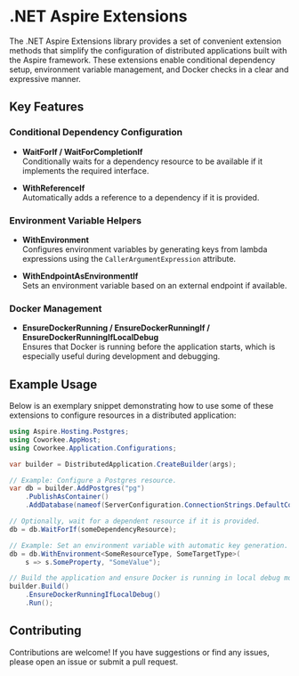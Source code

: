 ﻿
# .NET Aspire Extensions

The .NET Aspire Extensions library provides a set of convenient extension methods that simplify the configuration of distributed applications built with the Aspire framework. These extensions enable conditional dependency setup, environment variable management, and Docker checks in a clear and expressive manner.

## Key Features

### Conditional Dependency Configuration
- **WaitForIf / WaitForCompletionIf**  
  Conditionally waits for a dependency resource to be available if it implements the required interface.

- **WithReferenceIf**  
  Automatically adds a reference to a dependency if it is provided.

### Environment Variable Helpers
- **WithEnvironment**  
  Configures environment variables by generating keys from lambda expressions using the `CallerArgumentExpression` attribute.

- **WithEndpointAsEnvironmentIf**  
  Sets an environment variable based on an external endpoint if available.

### Docker Management
- **EnsureDockerRunning / EnsureDockerRunningIf / EnsureDockerRunningIfLocalDebug**  
  Ensures that Docker is running before the application starts, which is especially useful during development and debugging.

## Example Usage

Below is an exemplary snippet demonstrating how to use some of these extensions to configure resources in a distributed application:

```c#
using Aspire.Hosting.Postgres;
using Coworkee.AppHost;
using Coworkee.Application.Configurations;

var builder = DistributedApplication.CreateBuilder(args);

// Example: Configure a Postgres resource.
var db = builder.AddPostgres("pg")
    .PublishAsContainer()
    .AddDatabase(nameof(ServerConfiguration.ConnectionStrings.DefaultConnection), "ExampleDb");

// Optionally, wait for a dependent resource if it is provided.
db = db.WaitForIf(someDependencyResource);

// Example: Set an environment variable with automatic key generation.
db = db.WithEnvironment<SomeResourceType, SomeTargetType>(
    s => s.SomeProperty, "SomeValue");

// Build the application and ensure Docker is running in local debug mode.
builder.Build()
    .EnsureDockerRunningIfLocalDebug()
    .Run();
```

## Contributing

Contributions are welcome! If you have suggestions or find any issues, please open an issue or submit a pull request.



